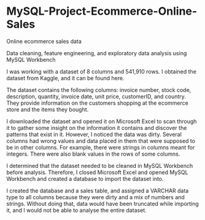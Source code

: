 # MySQL-Project-Ecommerce-Online-Sales

Online ecommerce sales data

Data cleaning, feature engineering, and exploratory data analysis using MySQL Workbench

I was working with a dataset of 8 columns and 541,910 rows. I obtained the dataset from Kaggle, and it can be found here.

The dataset contains the following columns: invoice number, stock code, description, quantity, invoice date, unit price, customerID, and country. They provide information on the customers shopping at the ecommerce store and the items they bought.

I downloaded the dataset and opened it on Microsoft Excel to scan through it to gather some insight on the information it contains and discover the patterns that exist in it. However, I noticed the data was dirty. Several columns had wrong values and data placed in them that were supposed to be in other columns. For example, there were strings in columns meant for integers. There were also blank values in the rows of some columns.

I determined that the dataset needed to be cleaned in MySQL Workbench before analysis. Therefore, I closed Microsoft Excel and opened MySQL Workbench and created a database to import the dataset into.

I created the database and a sales table, and assigned a VARCHAR data type to all columns because they were dirty and a mix of numbers and strings. Without doing that, data would have been truncated while importing it, and I would not be able to analyse the entire dataset.
